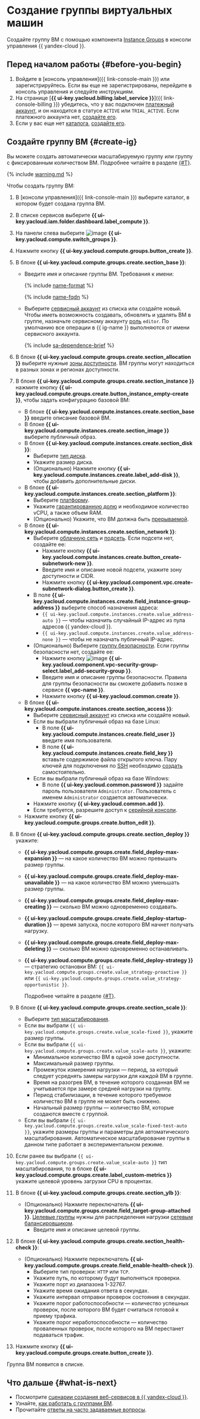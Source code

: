 # Создание группы виртуальных машин

Создайте группу ВМ с помощью компонента [Instance Groups](../concepts/instance-groups/index.md) в консоли управления {{ yandex-cloud }}.

## Перед началом работы {#before-you-begin}

1. Войдите в [консоль управления]({{ link-console-main }}) или зарегистрируйтесь. Если вы еще не зарегистрированы, перейдите в консоль управления и следуйте инструкциям.
1. На странице [**{{ ui-key.yacloud.billing.label_service }}**]({{ link-console-billing }}) убедитесь, что у вас подключен [платежный аккаунт](../../billing/concepts/billing-account.md), и он находится в статусе `ACTIVE` или `TRIAL_ACTIVE`. Если платежного аккаунта нет, [создайте его](../../billing/quickstart/index.md#create_billing_account).
1. Если у вас еще нет [каталога](../../resource-manager/concepts/resources-hierarchy.md#folder), [создайте его](../../resource-manager/operations/folder/create.md).

## Создайте группу ВМ {#create-ig}

Вы можете создать автоматически масштабируемую группу или группу с фиксированным количеством ВМ. Подробнее читайте в разделе [{#T}](../concepts/instance-groups/scale.md).

{% include [warning.md](../../_includes/instance-groups/warning.md) %}

Чтобы создать группу ВМ:
1. В [консоли управления]({{ link-console-main }}) выберите каталог, в котором будет создана группа ВМ.
1. В списке сервисов выберите **{{ ui-key.yacloud.iam.folder.dashboard.label_compute }}**.
1. На панели слева выберите ![image](../../_assets/compute/vm-group-pic.svg) **{{ ui-key.yacloud.compute.switch_groups }}**.
1. Нажмите кнопку **{{ ui-key.yacloud.compute.groups.button_create }}**.
1. В блоке **{{ ui-key.yacloud.compute.groups.create.section_base }}**:
    * Введите имя и описание группы ВМ. Требования к имени:

      {% include [name-format](../../_includes/name-format.md) %}

      {% include [name-fqdn](../../_includes/compute/name-fqdn.md) %}

    * Выберите [сервисный аккаунт](../../iam/concepts/users/service-accounts.md) из списка или создайте новый. Чтобы иметь возможность создавать, обновлять и удалять ВМ в группе, назначьте сервисному аккаунту [роль](../../iam/concepts/access-control/roles.md) `editor`. По умолчанию все операции в {{ ig-name }} выполняются от имени сервисного аккаунта.

      {% include [sa-dependence-brief](../../_includes/instance-groups/sa-dependence-brief.md) %}

1. В блоке **{{ ui-key.yacloud.compute.groups.create.section_allocation }}** выберите нужные [зоны доступности](../../overview/concepts/geo-scope.md). ВМ группы могут находиться в разных зонах и регионах доступности.
1. В блоке **{{ ui-key.yacloud.compute.groups.create.section_instance }}** нажмите кнопку **{{ ui-key.yacloud.compute.groups.create.button_instance_empty-create }}**, чтобы задать конфигурацию базовой ВМ:
   * В блоке **{{ ui-key.yacloud.compute.instances.create.section_base }}** введите описание базовой ВМ.
   * В блоке **{{ ui-key.yacloud.compute.instances.create.section_image }}** выберите публичный образ.
   * В блоке **{{ ui-key.yacloud.compute.instances.create.section_disk }}**:
     * Выберите [тип диска](../../compute/concepts/disk.md#disks_types).
     * Укажите размер диска.
     * (Опционально) Нажмите кнопку **{{ ui-key.yacloud.compute.instances.create.label_add-disk }}**, чтобы добавить дополнительные диски.
   * В блоке **{{ ui-key.yacloud.compute.instances.create.section_platform }}**:
     * Выберите [платформу](../../compute/concepts/vm-platforms.md).
     * Укажите [гарантированную долю](../../compute/concepts/performance-levels.md) и необходимое количество vCPU, а также объем RAM.
     * (Опционально) Укажите, что ВМ должна быть [прерываемой](../../compute/concepts/preemptible-vm.md).
   * В блоке **{{ ui-key.yacloud.compute.instances.create.section_network }}**:
     * Выберите [облачную сеть](../../compute/concepts/vm.md#network) и [подсеть](../../compute/concepts/network.md#subnet). Если подсети нет, создайте ее:
       * Нажмите кнопку **{{ ui-key.yacloud.compute.instances.create.button_create-subnetwork-new }}**.
       * Введите имя и описание новой подсети, укажите зону доступности и CIDR.
       * Нажмите кнопку **{{ ui-key.yacloud.component.vpc.create-subnetwork-dialog.button_create }}**.
     * В поле **{{ ui-key.yacloud.compute.instances.create.field_instance-group-address }}** выберите способ назначения адреса:
       * `{{ ui-key.yacloud.compute.instances.create.value_address-auto }}` — чтобы назначить случайный IP-адрес из пула адресов {{ yandex-cloud }}.
       * `{{ ui-key.yacloud.compute.instances.create.value_address-none }}` — чтобы не назначать публичный IP-адрес.
     * (Опционально) Выберите [группу безопасности](../../vpc/concepts/security-groups.md). Если группы безопасности нет, создайте ее:
       * Нажмите кнопку ![image](../../_assets/plus-sign.svg) **{{ ui-key.yacloud.component.vpc-security-group-select.label_add-security-group }}**.
       * Введите имя и описание группы безопасности. Правила для группы безопасности вы сможете добавить позже в сервисе **{{ vpc-name }}**.
       * Нажмите кнопку **{{ ui-key.yacloud.common.create }}**.
   * В блоке **{{ ui-key.yacloud.compute.instances.create.section_access }}**:
     * Выберите [сервисный аккаунт](../../iam/concepts/users/service-accounts.md) из списка или создайте новый.
     * Если вы выбрали публичный образ на базе Linux:
       * В поле **{{ ui-key.yacloud.compute.instances.create.field_user }}** введите имя пользователя.
       * В поле **{{ ui-key.yacloud.compute.instances.create.field_key }}** вставьте содержимое файла открытого ключа. Пару ключей для подключения по [SSH](../../glossary/ssh-keygen.md) необходимо [создать](../../compute/operations/vm-connect/ssh.md#creating-ssh-keys) самостоятельно.
     * Если вы выбрали публичный образ на базе Windows:
       * В поле **{{ ui-key.yacloud.common.password }}** задайте пароль пользователя `Administrator`. Пользователь с именем `Administrator` создается автоматически.
     * Нажмите кнопку **{{ ui-key.yacloud.common.add }}**.
     * Если требуется, разрешите доступ к [серийной консоли](../operations/serial-console/index.md).
   * Нажмите кнопку **{{ ui-key.yacloud.compute.groups.create.button_edit }}**.
1. В блоке **{{ ui-key.yacloud.compute.groups.create.section_deploy }}** укажите:
   * **{{ ui-key.yacloud.compute.groups.create.field_deploy-max-expansion }}** — на какое количество ВМ можно превышать размер группы.
   * **{{ ui-key.yacloud.compute.groups.create.field_deploy-max-unavailable }}** — на какое количество ВМ можно уменьшать размер группы.
   * **{{ ui-key.yacloud.compute.groups.create.field_deploy-max-creating }}** — сколько ВМ можно одновременно создавать.
   * **{{ ui-key.yacloud.compute.groups.create.field_deploy-startup-duration }}** — время запуска, после которого ВМ начнет получать нагрузку.
   * **{{ ui-key.yacloud.compute.groups.create.field_deploy-max-deleting }}** — сколько ВМ можно одновременно останавливать.
   * **{{ ui-key.yacloud.compute.groups.create.field_deploy-strategy }}** — стратегию остановки ВМ: `{{ ui-key.yacloud.compute.groups.create.value_strategy-proactive }}` или `{{ ui-key.yacloud.compute.groups.create.value_strategy-opportunistic }}`.

      Подробнее читайте в разделе [{#T}](../concepts/instance-groups/policies/deploy-policy.md).
1. В блоке **{{ ui-key.yacloud.compute.groups.create.section_scale }}**:
   * Выберите [тип масштабирования](../../compute/concepts/instance-groups/scale.md).
   * Если вы выбрали `{{ ui-key.yacloud.compute.groups.create.value_scale-fixed }}`, укажите размер группы.
   * Если вы выбрали `{{ ui-key.yacloud.compute.groups.create.value_scale-auto }}`, укажите:
     * Минимальное количество ВМ в одной зоне доступности.
     * Максимальный размер группы.
     * Промежуток измерения нагрузки — период, за который следует усреднять замеры нагрузки для каждой ВМ в группе.
     * Время на разогрев ВМ, в течение которого созданная ВМ не учитывается при замере средней нагрузки на группу.
     * Период стабилизации, в течение которого требуемое количество ВМ в группе не может быть снижено.
     * Начальный размер группы — количество ВМ, которые создаются вместе с группой.
   * Если вы выбрали `{{ ui-key.yacloud.compute.groups.create.value_scale-fixed-test-auto }}`, укажите размеры группы и параметры для автоматического масштабирования. Автоматическое масштабирование группы в данном типе работает в экспериментальном режиме.
1. Если ранее вы выбрали `{{ ui-key.yacloud.compute.groups.create.value_scale-auto }}` тип масштабирования, то в блоке **{{ ui-key.yacloud.compute.groups.create.label_custom-metrics }}** укажите целевой уровень загрузки CPU в процентах.
1. В блоке **{{ ui-key.yacloud.compute.groups.create.section_ylb }}**:
   * (Опционально) Нажмите переключатель **{{ ui-key.yacloud.compute.groups.create.field_target-group-attached }}**. [Целевые группы](../../network-load-balancer/concepts/target-resources.md) нужны для распределения нагрузки [сетевым балансировщиком](../../network-load-balancer/concepts/index.md).
     * Введите имя и описание целевой группы.
1. В блоке **{{ ui-key.yacloud.compute.groups.create.section_health-check }}**:
   * (Опционально) Нажмите переключатель **{{ ui-key.yacloud.compute.groups.create.field_enable-health-check }}**.
     * Выберите тип проверки: `HTTP` или `TCP`.
     * Укажите путь, по которому будут выполняться проверки.
     * Укажите порт из диапазона 1-32767.
     * Укажите время ожидания ответа в секундах.
     * Укажите интервал отправки проверок состояния в секундах.
     * Укажите порог работоспособности — количество успешных проверок, после которого ВМ будет считаться готовой к приему трафика.
     * Укажите порог неработоспособности — количество проваленных проверок, после которого на ВМ перестанет подаваться трафик.
1. Нажмите кнопку **{{ ui-key.yacloud.compute.groups.create.button_create }}**.

Группа ВМ появится в списке.

## Что дальше {#what-is-next}

* Посмотрите [сценарии создания веб-сервисов в {{ yandex-cloud }}](../../tutorials/applied/index.md#web).
* Узнайте, [как работать с группами ВМ](../operations/index.md).
* Прочитайте [ответы на часто задаваемые вопросы](../qa/general.md).